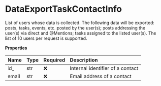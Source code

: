 # DataExportTaskContactInfo

List of users whose data is collected. The following data will be exported: posts, tasks, events, etc. posted by the user(s); posts addressing the user(s) via direct and @Mentions; tasks assigned to the listed user(s). The list of 10 users per request is supported.

**Properties**

| Name  | Type | Required | Description                      |
| :---- | :--- | :------- | :------------------------------- |
| id\_  | str  | ❌       | Internal identifier of a contact |
| email | str  | ❌       | Email address of a contact       |

<!-- This file was generated by liblab | https://liblab.com/ -->
